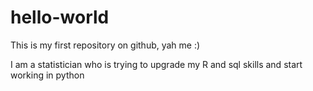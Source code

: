 # hello-world
This is my first repository on github, yah me :)

I am a statistician who is trying to upgrade my R and sql skills and start working in python
